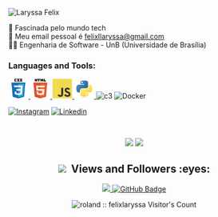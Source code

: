 ![Laryssa Felix](https://readme-typing-svg.herokuapp.com?font=Inter&color=DA81F5&size=30&weight=900&lines=Hi,+My+name+is+Laryssa+Felix;Software+engineering+students)

💜 Fascinada pelo mundo tech <br>
📧 Meu email pessoal é felixllaryssa@gmail.com<br>
👩‍🎓 Engenharia de Software - UnB (Universidade de Brasília)

### Languages and Tools:

<p align="left"> <a href="https://www.gnu.org/software/bash/" target="_blank">  <a href="https://www.w3schools.com/css/" target="_blank"> <img src="https://raw.githubusercontent.com/devicons/devicon/master/icons/css3/css3-original-wordmark.svg" alt="css3" width="40" height="40"/> </a> <a href="https://www.w3.org/html/" target="_blank"> <img src="https://raw.githubusercontent.com/devicons/devicon/master/icons/html5/html5-original-wordmark.svg" alt="html5" width="40" height="40"/> </a> <a href="https://developer.mozilla.org/en-US/docs/Web/JavaScript" target="_blank"> <img src="https://raw.githubusercontent.com/devicons/devicon/master/icons/javascript/javascript-original.svg" alt="javascript" width="40" height="40"/> </a>
 <a href="https://www.python.org" target="_blank"> <img src="https://raw.githubusercontent.com/devicons/devicon/master/icons/python/python-original.svg" alt="python" width="40" height="40"/> </a> 
<img src="https://cdn.jsdelivr.net/gh/devicons/devicon/icons/c/c-original.svg" alt="c3" width="40" heigth="40"/>
<img src="https://img.shields.io/badge/-Docker-2496ED?style=for-the-badge&logo=docker&logoColor=white" alt="Docker"/>
  
[![Instagram](https://img.shields.io/badge/Instagram-E4405F?style=for-the-badge&logo=instagram&logoColor=white)](https://www.instagram.com/llaryssafelix/)
 [![Linkedin](https://img.shields.io/badge/LinkedIn-0077B5?style=for-the-badge&logo=linkedin&logoColor=white)](https://www.linkedin.com/in/laryssa-felix-9b34bb271/)


</a> </p>
<br />
<div align="center">
 <img height="190em" src="http://github-profile-summary-cards.vercel.app/api/cards/profile-details?username=felixlaryssa&theme=tokyonight"/> 
   <img height="140em" src="https://github-readme-stats.vercel.app/api/top-langs/?username=felixlaryssa&layout=compact&langs_count=7&theme=tokyonight&hide_border=true"/>
  </a>
</div>

<h2 align="center"> <img src="https://media.giphy.com/media/iY8CRBdQXODJSCERIr/giphy.gif" width="35px">&nbsp; Views and Followers :eyes:</h2>
<p align="center">
<a href="https://github.com/felixlaryssa/github-profile-views-counter">
    <img src="https://komarev.com/ghpvc/?username=felixlaryssa">
</a>
    <a href="https://github.com/felixlaryssa?tab=followers">
        <img src="https://img.shields.io/github/followers/felixlaryssa?label=Followers&style=social" alt="GitHub Badge">
    </a>
</p>
<p align="center"><img src="https://profile-counter.glitch.me/github-profile-views-counter/count.svg"  alt="roland :: felixlaryssa Visitor's Count" /></p> 

